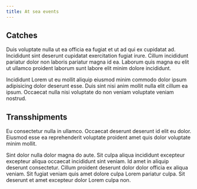 ```yaml
---
title: At sea events
---
```


## Catches
Duis voluptate nulla ut ea officia ea fugiat et ut ad qui ex cupidatat ad. Incididunt sint deserunt cupidatat exercitation fugiat irure. Cillum incididunt pariatur dolor non laboris pariatur magna id ea. Laborum quis magna eu elit ut ullamco proident laborum sunt labore elit minim dolore incididunt.

Incididunt Lorem ut eu mollit aliquip eiusmod minim commodo dolor ipsum adipisicing dolor deserunt esse. Duis sint nisi anim mollit nulla elit cillum ea ipsum. Occaecat nulla nisi voluptate do non veniam voluptate veniam nostrud.

## Transshipments

Eu consectetur nulla in ullamco. Occaecat deserunt deserunt id elit eu dolor. Eiusmod esse ea reprehenderit voluptate proident amet quis dolor voluptate minim mollit.

Sint dolor nulla dolor magna do aute. Sit culpa aliqua incididunt excepteur excepteur aliqua occaecat incididunt sint veniam. Id amet in aliquip deserunt consectetur. Cillum proident deserunt dolor dolor officia ex aliqua veniam. Sit fugiat veniam quis amet dolore culpa Lorem pariatur culpa. Sit deserunt et amet excepteur dolor Lorem culpa non.